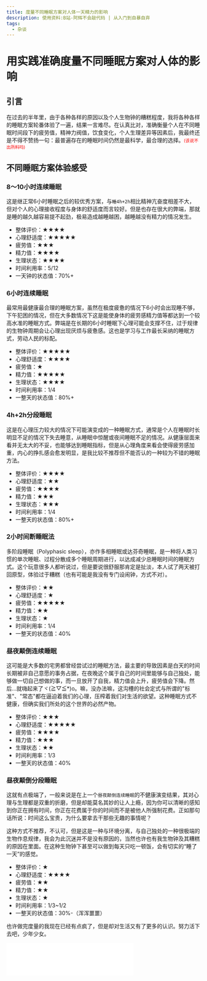 ```yaml
---
title: 度量不同睡眠方案对人体一天精力的影响
description: 使用资料:B站-阿辉不会敲代码 | 从入门到自暴自弃
tags:
  - 杂谈
---
```


#  用实践准确度量不同睡眠方案对人体的影响

## 引言

在过去的半年里，由于各种各样的原因以及个人生物钟的糟糕程度，我将各种各样的睡眠方案轮番体验了一遍，结果一言难尽。在认真比对，准确衡量个人在不同睡眠时间段下的疲劳值，精神力阀值，饮食变化，个人生理差异等因素后，我最终还是不得不赞扬一句：最普遍存在的睡眠时间仍然是最科学，最合理的选择。<span style="font-size:0.8em; color:#FF0000;">(该说不出所料吗)</span>

## 不同睡眠方案体验感受

### 8～10小时连续睡眠

这是继正常6小时睡眠之后的较优秀方案，与`睡4h+2h`相比精神亢奋度相差不大，但对个人的心理接收程度与身体的舒适度而言较好。但是也存在很大的弊端，那就是睡的越久越容易提不起劲，极易造成越睡越困，越睡越没有精力的情况发生。

- 整体评价：★★★★
- 心理舒适度：★★★★★
- 疲劳值：★★★
- 精力值：★★★★
- 生理状态：★★★★
- 时间利用率：5/12
- 一天钟的状态值：70%+

### 6小时连续睡眠

最常用最健康最合理的睡眠方案，虽然在极度疲惫的情况下6小时会出现睡不够，下午犯困的情况，但在大多数情况下这是能使身体的疲劳感精力值等都达到一个较高水准的睡眠方式。弊端是在长期的6小时睡眠下心理可能会支撑不住，过于规律的生物钟周期会让心理出现厌烦与疲惫感。这也是学习与工作最长采纳的睡眠方式，劳动人民的标配。

- 整体评价：★★★★★
- 心理舒适度：★★★★
- 疲劳值：★
- 精力值：★★★★★
- 生理状态：★★★★
- 时间利用率：1/4
- 一整天的状态值：80%+

### 4h+2h分段睡眠

这是在心理压力较大的情况下可能演变成的一种睡眠方式，通常是个人在睡眠时长明显不足的情况下失去睡意，从睡眠中惊醒或夜间睡眠不足的情况。从健康层面来看并无太大的不妥，也能够达到睡眠指标，但是从心理角度来看会使得疲劳感加重，内心的挣扎感会愈发明显，是我比较不推荐但不能否认的一种较为不错的睡眠方法。

- 整体评价：★★★★
- 心理舒适度：★★
- 疲劳值：★★★★
- 精力值：★★★
- 生理状态：★★★
- 时间利用率：1/4
- 一整天的状态值：80%+

### 2小时间断睡眠法

多阶段睡眠（Polyphasic sleep），亦作多相睡眠或达芬奇睡眠，是一种将人类习惯的单次睡眠、过程分散成多个睡眠周期进行，以达成减少总睡眠时间的睡眠方式。这个玩意很多人都听说过，但是要说很舒服那肯定是扯淡，本人试了两天被打回原型，体验过于糟糕（也有可能是我没有专门设闹钟，方式不对）。

- 整体评价：★★
- 心理舒适度：★
- 疲劳值：★★★★★
- 精力值：★★
- 生理状态：★
- 时间利用率：1/4
- 一整天的状态值：40%

### 昼夜颠倒连续睡眠

这可能是大多数的宅男都曾经尝试过的睡眠方法，最主要的导致因素是白天的时间长期被非自己意愿的事务占据，在夜晚这个属于自己的时间里能够与自己独处，能够做一切自己想做的事，而一旦放开了自我，精力值会上升，疲劳值会下降。然后...就嗨起来了ヾ(≧▽≦*)o。嘛，没办法嘛，这沟槽的社会定式与所谓的"标准"、"常态"都在逼迫着我们的心理，压榨着我们对生活的欲望。这种睡眠方式不健康，但确实我们所处的这个世界的必然产物。

- 整体评价：★★★
- 心理舒适度：★★★★★
- 疲劳值：★★★★
- 精力值：★★★
- 生理状态：★★
- 时间利用率：1/3
- 一整天的状态值：40%

### 昼夜颠倒分段睡眠

这就有点极端了，一般来说是在上一个`昼夜颠倒连续睡眠`的不健康演变结果，其对心理与生理都是双重的折磨，但是却能莫名其妙的让人上瘾，因为你可以清晰的感知到你正在拥有时间，你正在花费属于你的时间而不是被他人所强制花费。正如那句话所说：时间这么宝贵，为什么要拿去干那些无趣的事情呢？

这种方式不推荐，不认可，但是这是一种与环境分离，与自己独处的一种很极端的生物作息规律，我会为此沉迷并不是没有原因的，当然也许也有我生物钟及其糟糕的原因在里面。在这种生物钟下甚至可以做到每天只吃一顿饭，会有切实的“睡了一天”的感觉。

- 整体评价：★
- 心理舒适度：★★★★
- 疲劳值：★★
- 精力值：★★
- 生理状态：★
- 时间利用率：1/3~1/2
- 一整天的状态值：30%-（浑浑噩噩）

也许做完度量的我现在已经有点疯了，但是却对生活又有了更多的认识。努力活下去吧，少年少女。

<iframe frameborder="no" border="0" marginwidth="0" marginheight="0" width=330 height=86 src="//music.163.com/outchain/player?type=2&id=2163190314&auto=1&height=66"></iframe>
